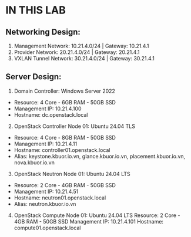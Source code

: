 # IN THIS LAB

## Networking Design:
1. Management Network: 10.21.4.0/24 | Gateway: 10.21.4.1
2. Provider Network: 20.21.4.0/24 | Gateway: 20.21.4.1
3. VXLAN Tunnel Network: 30.21.4.0/24 | Gateway: 30.21.4.1

## Server Design:
1. Domain Controller: Windows Server 2022
- Resource: 4 Core - 6GB RAM - 50GB SSD
- Management IP: 10.21.4.100
- Hostname: dc.openstack.local
2. OpenStack Controller Node 01: Ubuntu 24.04 TLS
- Resource: 4 Core - 8GB RAM - 50GB SSD
- Management IP: 10.21.4.11
- Hostname: controller01.openstack.local
- Alias: keystone.kbuor.io.vn, glance.kbuor.io.vn, placement.kbuor.io.vn, nova.kbuor.io.vn
3. OpenStack Neutron Node 01: Ubuntu 24.04 LTS
- Resource: 2 Core - 4GB RAM - 50GB SSD
- Management IP: 10.21.4.51
- Hostname: neutron01.openstack.local
- Alias: neutron.kbuor.io.vn
4. OpenStack Compute Node 01: Ubuntu 24.04 LTS
Resource: 2 Core - 4GB RAM - 50GB SSD
Management IP: 10.21.4.101
Hostname: compute01.openstack.local
